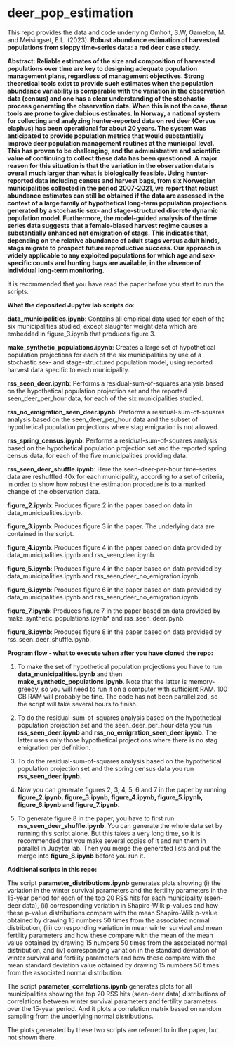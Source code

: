 # deer_pop_estimation
This repo provides the data and code underlying Omholt, S.W, Gamelon, M. and Meisingset, E.L. (2023): **Robust abundance estimation of harvested populations from sloppy time-series data: a red deer case study**. 

**Abstract:
Reliable estimates of the size and composition of harvested populations over time are key to designing adequate population management plans, regardless of management objectives. Strong theoretical tools exist to provide such estimates when the population abundance variability is comparable with the variation in the observation data (census) and one has a clear understanding of the stochastic process generating the observation data. When this is not the case, these tools are prone to give dubious estimates. In Norway, a national system for collecting and analyzing hunter-reported data on red deer (Cervus elaphus) has been operational for about 20 years. The system was anticipated to provide population metrics that would substantially improve deer population management routines at the municipal level. This has proven to be challenging, and the administrative and scientific value of continuing to collect these data has been questioned. A major reason for this situation is that the variation in the observation data is overall much larger than what is biologically feasible. Using hunter-reported data including census and harvest bags, from six Norwegian municipalities collected in the period 2007-2021, we report that robust abundance estimates can still be obtained if the data are assessed in the context of a large family of hypothetical long-term population projections generated by a stochastic sex- and stage-structured discrete dynamic population model. Furthermore, the model-guided analysis of the time series data suggests that a female-biased harvest regime causes a substantially enhanced net emigration of stags. This indicates that, depending on the relative abundance of adult stags versus adult hinds, stags migrate to prospect future reproductive success. Our approach is widely applicable to any exploited populations for which age and sex-specific counts and hunting bags are available, in the absence of individual long-term monitoring.**

It is recommended that you have read the paper before you start to run the scripts.

**What the deposited Jupyter lab scripts do**:

**data_municipalities.ipynb**: Contains all empirical data used for each of the six municipalities studied, except slaughter weight data which are embedded in figure_3.ipynb that produces figure 3. 

**make_synthetic_populations.ipynb**: Creates a large set of hypothetical population projections for each of the six municipalities by use of a stochastic sex- and stage-structured population model, using reported harvest data specific to each municipality.

**rss_seen_deer.ipynb**: Performs a residual-sum-of-squares analysis based on the hypothetical population projection set and the reported seen_deer_per_hour data, for each of the six municipalities studied.

**rss_no_emigration_seen_deer.ipynb**: Performs a residual-sum-of-squares analysis based on the seen_deer_per_hour data and the subset of hypothetical population projections where stag emigration is not allowed.

**rss_spring_census.ipynb**: Performs a residual-sum-of-squares analysis based on the hypothetical population projection set and the reported spring census data, for each of the five municipalities providing data.

**rss_seen_deer_shuffle.ipynb**: Here the seen-deer-per-hour time-series data are reshuffled 40x for each municipality, according to a set of criteria, in order to show how robust the estimation procedure is to a marked change of the observation data.

**figure_2.ipynb**: Produces figure 2 in the paper based on data in data_municipalities.ipynb.

**figure_3.ipynb**: Produces figure 3 in the paper. The underlying data are contained in the script.

**figure_4.ipynb**: Produces figure 4 in the paper based on data provided by data_municipalities.ipynb and rss_seen_deer.ipynb.

**figure_5.ipynb**: Produces figure 4 in the paper based on data provided by data_municipalities.ipynb and rss_seen_deer_no_emigration.ipynb.

**figure_6.ipynb**: Produces figure 6 in the paper based on data provided by data_municipalities.ipynb and rss_seen_deer_no_emigration.ipynb.

**figure_7.ipynb**: Produces figure 7 in the paper based on data provided by make_synthetic_populations.ipynb* and rss_seen_deer.ipynb.

**figure_8.ipynb**: Produces figure 8 in the paper based on data provided by rss_seen_deer_shuffle.ipynb.

**Program flow - what to execute when after you have cloned the repo:**

1. To make the set of hypothetical population projections you have to run **data_municipalities.ipynb** and then **make_synthetic_populations.ipynb**. Note that the latter is memory-greedy, so you will need to run it on a computer with sufficient RAM. 100 GB RAM will probably be fine. The code has not been parallelized, so the script will take several hours to finish. 

2. To do the residual-sum-of-squares analysis based on the hypothetical population projection set and the seen_deer_per_hour data you run **rss_seen_deer.ipynb** and **rss_no_emigration_seen_deer.ipynb**. The latter uses only those hypothetical projections where there is no stag emigration per definition.

3. To do the residual-sum-of-squares analysis based on the hypothetical population projection set and the spring census data you  run **rss_seen_deer.ipynb**.

4. Now you can generate figures 2, 3, 4, 5, 6 and 7 in the paper by running **figure_2.ipynb, figure_3.ipynb, figure_4.ipynb, figure_5.ipynb, figure_6.ipynb and figure_7.ipynb**.

5. To generate figure 8 in the paper, you have to first run **rss_seen_deer_shuffle.ipynb**. You can generate the whole data set by running this script alone. But this takes a very long time, so it is recommended that you make several copies of it and run them in parallel in Jupyter lab. Then you merge the generated lists and put the merge into **figure_8.ipynb** before you run it.


**Additional scripts in this repo:**

The script **parameter_distributions.ipynb** generates plots showing (i) the variation in the winter survival parameters and the fertility parameters in the 15-year period for each of the top 20 RSS hits for each municipality (seen-deer data), (ii) corresponding variation in Shapiro-Wilk p-values and how these p-value distributions compare with the mean Shapiro-Wilk p-value obtained by drawing 15 numbers 50 times from the associated normal distribution, (iii) corresponding variation in mean winter survival and mean fertility parameters and how these compare with the mean of the mean value obtained by drawing 15 numbers 50 times from the associated normal distribution, and (iv) corresponding variation in the standard deviation of winter survival and  fertility parameters and how these compare with the mean standard deviation value obtained by drawing 15 numbers 50 times from the associated normal distribution.

The script **parameter_correlations.ipynb** generates plots for all municipalities showing the top 20 RSS hits (seen-deer data) distributions of correlations between winter survival parameters and fertility parameters over the 15-year period. And it plots a correlation matrix based on random sampling from the underlying normal distributions. 

The plots generated by these two scripts are referred to in the paper, but not shown there.
